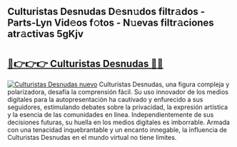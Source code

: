 ## Culturistas Desnudas D𝚎sn𝚞dos filtr𝚊dos - Parts-Lyn Vid𝚎os f𝚘tos - N𝚞evas filtr𝚊ciones atr𝚊ctivas 5gKjv

# <h2><a href="http://mbcmuh.tromn.icu/?c=Culturistas+Desnudas">🔗👉👉👉 Culturistas Desnudas 🔗🔗</a></h2>

[![Culturistas Desnudas nuevo](https://i.imgur.com/pEAQMta.gif)](http://mbcmuh.tromn.icu/?c=Culturistas+Desnudas)
Culturistas Desnudas, una figura compleja y polarizadora, desafía la comprensión fácil. Su uso innovador de los medios digitales para la autopresentación ha cautivado y enfurecido a sus seguidores, estimulando debates sobre la privacidad, la expresión artística y la esencia de las comunidades en línea. Independientemente de sus decisiones futuras, su huella en los medios digitales es imborrable. Armada con una tenacidad inquebrantable y un encanto innegable, la influencia de Culturistas Desnudas en el mundo virtual no tiene límites.
